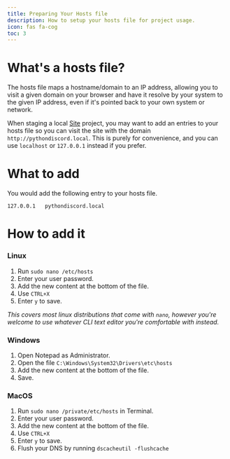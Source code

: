 ```yaml
---
title: Preparing Your Hosts file
description: How to setup your hosts file for project usage.
icon: fas fa-cog
toc: 3
---
```


# What's a hosts file?
The hosts file maps a hostname/domain to an IP address, allowing you to visit a given domain on your browser and have it resolve by your system to the given IP address, even if it's pointed back to your own system or network.

When staging a local [Site](https://pythondiscord.com/pages/contributing/site/) project, you may want to add an entries to your hosts file so you can visit the site with the domain `http://pythondiscord.local`. This is purely for convenience, and you can use `localhost` or `127.0.0.1` instead if you prefer.

# What to add
You would add the following entry to your hosts file.

```plaintext
127.0.0.1   pythondiscord.local
```

# How to add it

### Linux
1. Run `sudo nano /etc/hosts`
2. Enter your user password.
3. Add the new content at the bottom of the file.
4. Use `CTRL+X`
5. Enter `y` to save.

_This covers most linux distributions that come with `nano`, however you're welcome to use whatever CLI text editor you're comfortable with instead._

### Windows
1. Open Notepad as Administrator.
2. Open the file `C:\Windows\System32\Drivers\etc\hosts`
3. Add the new content at the bottom of the file.
4. Save.

### MacOS
1. Run `sudo nano /private/etc/hosts` in Terminal.
2. Enter your user password.
3. Add the new content at the bottom of the file.
4. Use `CTRL+X`
5. Enter `y` to save.
6. Flush your DNS by running `dscacheutil -flushcache`
